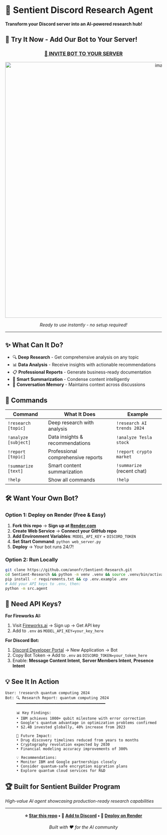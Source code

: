# 🤖 Sentient Discord Research Agent

**Transform your Discord server into an AI-powered research hub!**

## 🚀 **Try It Now - Add Our Bot to Your Server!**

<div align="center">

### **[🤖 INVITE BOT TO YOUR SERVER](https://discord.com/oauth2/authorize?client_id=1403894961048387604&permissions=2147682368&integration_type=0&scope=bot+applications.commands)**



<img width="989" height="823" alt="image" src="https://github.com/user-attachments/assets/95393733-d4c9-49a9-af7f-b9f1258b88b0" />




*Ready to use instantly - no setup required!*

</div>

---

## ✨ **What Can It Do?**
- 🔍 **Deep Research** - Get comprehensive analysis on any topic
- 📊 **Data Analysis** - Receive insights with actionable recommendations  
- 📋 **Professional Reports** - Generate business-ready documentation
- 📝 **Smart Summarization** - Condense content intelligently
- 🧠 **Conversation Memory** - Maintains context across discussions

## 🎯 **Commands**
| Command | What It Does | Example |
|---------|-------------|---------|
| `!research [topic]` | Deep research with analysis | `!research AI trends 2024` |
| `!analyze [subject]` | Data insights & recommendations | `!analyze Tesla stock` |
| `!report [topic]` | Professional comprehensive reports | `!report crypto market` |
| `!summarize [text]` | Smart content summarization | `!summarize` (recent chat) |
| `!help` | Show all commands | `!help` |

## 🛠️ **Want Your Own Bot?**

### **Option 1: Deploy on Render (Free & Easy)**
1. **Fork this repo** → **Sign up at [Render.com](https://render.com)**
2. **Create Web Service** → **Connect your GitHub repo**
3. **Add Environment Variables**: `MODEL_API_KEY` + `DISCORD_TOKEN`
4. **Set Start Command**: `python web_server.py`
5. **Deploy** → Your bot runs 24/7!

### **Option 2: Run Locally**
```bash
git clone https://github.com/anonfr/Sentient-Research.git
cd Sentient-Research && python -m venv .venv && source .venv/bin/activate
pip install -r requirements.txt && cp .env.example .env
# Add your API keys to .env, then:
python -m src.agent
```

## 🔑 **Need API Keys?**

**For Fireworks AI:**
1. Visit [Fireworks.ai](https://fireworks.ai) → Sign up → Get API key
2. Add to `.env` as `MODEL_API_KEY=your_key_here`

**For Discord Bot:**
1. [Discord Developer Portal](https://discord.com/developers/applications) → New Application → Bot
2. Copy Bot Token → Add to `.env` as `DISCORD_TOKEN=your_token_here`
3. Enable: **Message Content Intent**, **Server Members Intent**, **Presence Intent**

## 💡 **See It In Action**
```
User: !research quantum computing 2024
Bot: 🔍 Research Report: quantum computing 2024
     ━━━━━━━━━━━━━━━━━━━━━━━━━━━━━━━━━━━━━━━━
     
     📊 Key Findings:
     • IBM achieves 1000+ qubit milestone with error correction
     • Google's quantum advantage in optimization problems confirmed
     • $2.4B invested globally, 40% increase from 2023
     
     🚀 Future Impact:
     • Drug discovery timelines reduced from years to months
     • Cryptography revolution expected by 2030
     • Financial modeling accuracy improvements of 300%
     
     💡 Recommendations:
     • Monitor IBM and Google partnerships closely
     • Consider quantum-safe encryption migration plans
     • Explore quantum cloud services for R&D
```

## 🏆 **Built for Sentient Builder Program**
*High-value AI agent showcasing production-ready research capabilities*

---

<div align="center">

**⭐ [Star this repo](https://github.com/anonfr/Sentient-Research) • 🤖 [Add to Discord](https://discord.com/oauth2/authorize?client_id=1403894961048387604&permissions=2147682368&integration_type=0&scope=bot+applications.commands) • 🚀 [Deploy on Render](https://render.com)**

*Built with ❤️ for the AI community*

</div>

